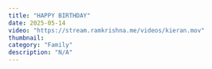 ```yaml
---
title: "HAPPY BIRTHDAY"
date: 2025-05-14
video: "https://stream.ramkrishna.me/videos/kieran.mov"
thumbnail: 
category: "Family"
description: "N/A"
---
```


